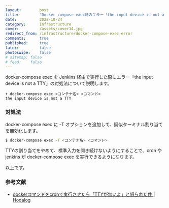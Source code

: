 ```yaml
---
layout:        post
title:         "Docker-compose exec時のエラー「the input device is not a TTY」の対処法"
date:          2022-10-24
category:      Infrastructure
cover:         /assets/cover14.jpg
redirect_from: /infrastructure/docker-compose-exec-error
comments:      true
published:     true
latex:         false
photoswipe:    false
# sitemap: false
# feed:    false
---
```


docker-compose exec を Jenkins 経由で実行した際にエラー「the input device is not a TTY」の対処法について説明します。

```
+ docker-compose exec <コンテナ名> <コマンド>
the input device is not a TTY
```

### 対処法

docker-compose exec に -T オプションを追加して、疑似ターミナル割り当てを無効化します。

```bash
$ docker-compose exec -T <コンテナ名> <コマンド>
```

TTYの割り当てをやめて、標準入力を開き続けないようにすることで、cron や jenkins が docker-compose exec を実行できるようになります。

以上です。

### 参考文献
- [dockerコマンドをcronで実行させたら「TTYが無いよ」と怒られた件 \| Hodalog](https://hodalog.com/how-to-resolve-the-error-that-the-input-device-is-not-a-tty/)
